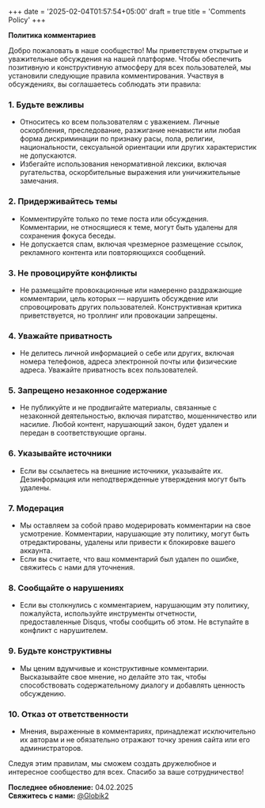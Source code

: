 +++
date = '2025-02-04T01:57:54+05:00'
draft = true
title = 'Comments Policy'
+++


**Политика комментариев**

Добро пожаловать в наше сообщество! Мы приветствуем открытые и уважительные обсуждения на нашей платформе. Чтобы обеспечить позитивную и конструктивную атмосферу для всех пользователей, мы установили следующие правила комментирования. Участвуя в обсуждениях, вы соглашаетесь соблюдать эти правила:

### 1. **Будьте вежливы**
   - Относитесь ко всем пользователям с уважением. Личные оскорбления, преследование, разжигание ненависти или любая форма дискриминации по признаку расы, пола, религии, национальности, сексуальной ориентации или других характеристик не допускаются.
   - Избегайте использования ненормативной лексики, включая ругательства, оскорбительные выражения или уничижительные замечания.

### 2. **Придерживайтесь темы**
   - Комментируйте только по теме поста или обсуждения. Комментарии, не относящиеся к теме, могут быть удалены для сохранения фокуса беседы.
   - Не допускается спам, включая чрезмерное размещение ссылок, рекламного контента или повторяющихся сообщений.

### 3. **Не провоцируйте конфликты**
   - Не размещайте провокационные или намеренно раздражающие комментарии, цель которых — нарушить обсуждение или спровоцировать других пользователей. Конструктивная критика приветствуется, но троллинг или провокации запрещены.

### 4. **Уважайте приватность**
   - Не делитесь личной информацией о себе или других, включая номера телефонов, адреса электронной почты или физические адреса. Уважайте приватность всех пользователей.

### 5. **Запрещено незаконное содержание**
   - Не публикуйте и не продвигайте материалы, связанные с незаконной деятельностью, включая пиратство, мошенничество или насилие. Любой контент, нарушающий закон, будет удален и передан в соответствующие органы.

### 6. **Указывайте источники**
   - Если вы ссылаетесь на внешние источники, указывайте их. Дезинформация или неподтвержденные утверждения могут быть удалены.

### 7. **Модерация**
   - Мы оставляем за собой право модерировать комментарии на свое усмотрение. Комментарии, нарушающие эту политику, могут быть отредактированы, удалены или привести к блокировке вашего аккаунта.
   - Если вы считаете, что ваш комментарий был удален по ошибке, свяжитесь с нами для уточнения.

### 8. **Сообщайте о нарушениях**
   - Если вы столкнулись с комментарием, нарушающим эту политику, пожалуйста, используйте инструменты отчетности, предоставленные Disqus, чтобы сообщить об этом. Не вступайте в конфликт с нарушителем.

### 9. **Будьте конструктивны**
   - Мы ценим вдумчивые и конструктивные комментарии. Высказывайте свое мнение, но делайте это так, чтобы способствовать содержательному диалогу и добавлять ценность обсуждению.

### 10. **Отказ от ответственности**
   - Мнения, выраженные в комментариях, принадлежат исключительно их авторам и не обязательно отражают точку зрения сайта или его администраторов.

Следуя этим правилам, мы сможем создать дружелюбное и интересное сообщество для всех. Спасибо за ваше сотрудничество!

**Последнее обновление:** 04.02.2025  
**Свяжитесь с нами:** [@Globik2](https://t.me/Globik2) 

